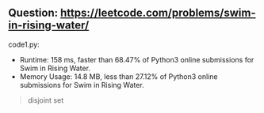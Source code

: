 ## Question: https://leetcode.com/problems/swim-in-rising-water/

code1.py:
* Runtime: 158 ms, faster than 68.47% of Python3 online submissions for Swim in Rising Water.
* Memory Usage: 14.8 MB, less than 27.12% of Python3 online submissions for Swim in Rising Water.
> disjoint set